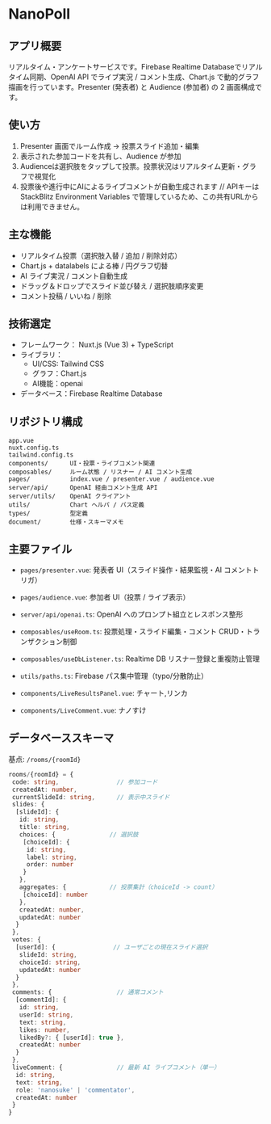 # NanoPoll

## アプリ概要

リアルタイム・アンケートサービスです。Firebase Realtime Databaseでリアルタイム同期、OpenAI API でライブ実況 / コメント生成、Chart.js で動的グラフ描画を行っています。Presenter (発表者) と Audience (参加者) の 2 画面構成です。

## 使い方

1. Presenter 画面でルーム作成 → 投票スライド追加・編集
2. 表示された参加コードを共有し、Audience が参加
3. Audienceは選択肢をタップして投票。投票状況はリアルタイム更新・グラフで視覚化
4. 投票後や進行中にAIによるライブコメントが自動生成されます // APIキーはStackBlitz Environment Variables で管理しているため、この共有URLからは利用できません。

## 主な機能

- リアルタイム投票（選択肢入替 / 追加 / 削除対応）
- Chart.js + datalabels による棒 / 円グラフ切替
- AI ライブ実況 / コメント自動生成
- ドラッグ＆ドロップでスライド並び替え / 選択肢順序変更
- コメント投稿 / いいね / 削除

## 技術選定
- フレームワーク： Nuxt.js (Vue 3) + TypeScript
- ライブラリ：
  - UI/CSS: Tailwind CSS
  - グラフ：Chart.js
  - AI機能：openai
- データベース：Firebase Realtime Database

## リポジトリ構成

```text
app.vue
nuxt.config.ts
tailwind.config.ts
components/      UI・投票・ライブコメント関連
composables/     ルーム状態 / リスナー / AI コメント生成
pages/           index.vue / presenter.vue / audience.vue
server/api/      OpenAI 経由コメント生成 API
server/utils/    OpenAI クライアント
utils/           Chart ヘルパ / パス定義
types/           型定義
document/        仕様・スキーマメモ
```

## 主要ファイル

- `pages/presenter.vue`: 発表者 UI（スライド操作・結果監視・AI コメントトリガ）
- `pages/audience.vue`: 参加者 UI（投票 / ライブ表示）

- `server/api/openai.ts`: OpenAI へのプロンプト組立とレスポンス整形
- `composables/useRoom.ts`: 投票処理・スライド編集・コメント CRUD・トランザクション制御
- `composables/useDbListener.ts`: Realtime DB リスナー登録と重複防止管理
- `utils/paths.ts`: Firebase パス集中管理（typo/分散防止）

- `components/LiveResultsPanel.vue`: チャート,リンカ
- `components/LiveComment.vue`: ナノすけ

## データベーススキーマ

基点: `/rooms/{roomId}`

```ts
rooms/{roomId} = {
 code: string,                // 参加コード
 createdAt: number,
 currentSlideId: string,      // 表示中スライド
 slides: {
  [slideId]: {
   id: string,
   title: string,
   choices: {               // 選択肢
    [choiceId]: {
     id: string,
     label: string,
     order: number
    }
   },
   aggregates: {            // 投票集計（choiceId -> count）
    [choiceId]: number
   },
   createdAt: number,
   updatedAt: number
  }
 },
 votes: {
  [userId]: {                // ユーザごとの現在スライド選択
   slideId: string,
   choiceId: string,
   updatedAt: number
  }
 },
 comments: {                  // 通常コメント
  [commentId]: {
   id: string,
   userId: string,
   text: string,
   likes: number,
   likedBy?: { [userId]: true },
   createdAt: number
  }
 },
 liveComment: {               // 最新 AI ライブコメント（単一）
  id: string,
  text: string,
  role: 'nanosuke' | 'commentator',
  createdAt: number
 }
}
```
